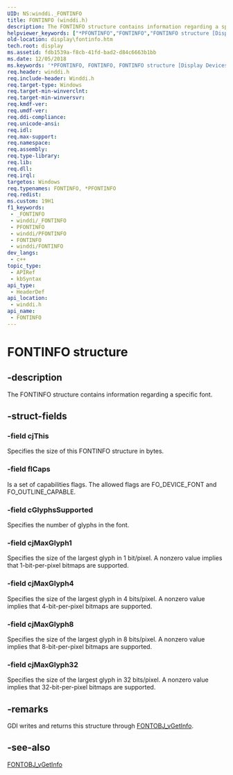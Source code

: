 ```yaml
---
UID: NS:winddi._FONTINFO
title: FONTINFO (winddi.h)
description: The FONTINFO structure contains information regarding a specific font.
helpviewer_keywords: ["*PFONTINFO","FONTINFO","FONTINFO structure [Display Devices]","PFONTINFO","PFONTINFO structure pointer [Display Devices]","display.fontinfo","grstrcts_95e2167e-53ae-44d9-a889-be2139bcac99.xml","winddi/FONTINFO","winddi/PFONTINFO"]
old-location: display\fontinfo.htm
tech.root: display
ms.assetid: fdb1539a-f8cb-41fd-bad2-d84c6663b1bb
ms.date: 12/05/2018
ms.keywords: '*PFONTINFO, FONTINFO, FONTINFO structure [Display Devices], PFONTINFO, PFONTINFO structure pointer [Display Devices], display.fontinfo, grstrcts_95e2167e-53ae-44d9-a889-be2139bcac99.xml, winddi/FONTINFO, winddi/PFONTINFO'
req.header: winddi.h
req.include-header: Winddi.h
req.target-type: Windows
req.target-min-winverclnt: 
req.target-min-winversvr: 
req.kmdf-ver: 
req.umdf-ver: 
req.ddi-compliance: 
req.unicode-ansi: 
req.idl: 
req.max-support: 
req.namespace: 
req.assembly: 
req.type-library: 
req.lib: 
req.dll: 
req.irql: 
targetos: Windows
req.typenames: FONTINFO, *PFONTINFO
req.redist: 
ms.custom: 19H1
f1_keywords:
 - _FONTINFO
 - winddi/_FONTINFO
 - PFONTINFO
 - winddi/PFONTINFO
 - FONTINFO
 - winddi/FONTINFO
dev_langs:
 - c++
topic_type:
 - APIRef
 - kbSyntax
api_type:
 - HeaderDef
api_location:
 - winddi.h
api_name:
 - FONTINFO
---
```


# FONTINFO structure


## -description

The FONTINFO structure contains information regarding a specific font.

## -struct-fields

### -field cjThis

Specifies the size of this FONTINFO structure in bytes.

### -field flCaps

Is a set of capabilities flags. The allowed flags are FO_DEVICE_FONT and FO_OUTLINE_CAPABLE.

### -field cGlyphsSupported

Specifies the number of glyphs in the font.

### -field cjMaxGlyph1

Specifies the size of the largest glyph in 1 bit/pixel. A nonzero value implies that 1-bit-per-pixel bitmaps are supported.

### -field cjMaxGlyph4

Specifies the size of the largest glyph in 4 bits/pixel. A nonzero value implies that 4-bit-per-pixel bitmaps are supported.

### -field cjMaxGlyph8

Specifies the size of the largest glyph in 8 bits/pixel. A nonzero value implies that 8-bit-per-pixel bitmaps are supported.

### -field cjMaxGlyph32

Specifies the size of the largest glyph in 32 bits/pixel. A nonzero value implies that 32-bit-per-pixel bitmaps are supported.

## -remarks

GDI writes and returns this structure through <a href="https://docs.microsoft.com/windows/desktop/api/winddi/nf-winddi-fontobj_vgetinfo">FONTOBJ_vGetInfo</a>.

## -see-also

<a href="https://docs.microsoft.com/windows/desktop/api/winddi/nf-winddi-fontobj_vgetinfo">FONTOBJ_vGetInfo</a>

